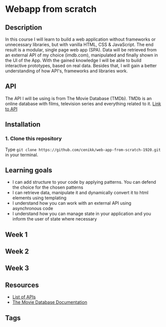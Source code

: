 # Webapp from scratch

## Description
In this course I will learn to build a web application without frameworks or unnecessary libraries, but with vanilla HTML, CSS & JavaScript. The end result is a modular, single page web app (SPA). Data will be retrieved from an external API of my choice (imdb.com), manipulated and finally shown in the UI of the App. With the gained knowledge I will be able to build interactive prototypes, based on real data. Besides that, I will gain a better understanding of how API's, frameworks and libraries work.

## API
The API I will be using is from The Movie Database (TMDb). TMDb is an online database with films, television series and everything related to it.
[Link to API](https://www.themoviedb.org/)

## Installation

### 1. Clone this repository
Type `git clone https://github.com/cenikk/web-app-from-scratch-1920.git` in your terminal.


## Learning goals

* I can add structure to your code by applying patterns. You can defend the choice for the chosen patterns
* I can retrieve data, manipulate it and dynamically convert it to html elements using templating
* I understand how you can work with an external API using asynchronous code
* I understand how you can manage state in your application and you inform the user of state where necessary

## Week 1

## Week 2

## Week 3

## Resources
* [List of APIs](https://www.programmableweb.com/apis/directory)
* [The Movie Database Documentation](https://developers.themoviedb.org/3/movies/get-movie-details)

## Tags



<!-- Add a link to your live demo in Github Pages 🌐-->

<!-- ☝️ replace this description with a description of your own work -->

<!-- replace the code in the /docs folder with your own, so you can showcase your work with GitHub Pages 🌍 -->

<!-- Add a nice poster image here at the end of the week, showing off your shiny frontend 📸 -->

<!-- Maybe a table of contents here? 📚 -->

<!-- How about a section that describes how to install this project? 🤓 -->

<!-- ...but how does one use this project? What are its features 🤔 -->

<!-- What external data source is featured in your project and what are its properties 🌠 -->

<!-- Maybe a checklist of done stuff and stuff still on your wishlist? ✅ -->

<!-- How about a license here? 📜 (or is it a licence?) 🤷 -->
